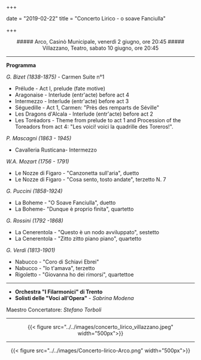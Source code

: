 +++

date = "2019-02-22"
title = "Concerto Lirico - o soave Fanciulla"

+++

<center>
##### Arco, Casinò Municipale, venerdì 2 giugno, ore 20:45
##### Villazzano, Teatro, sabato 10 giugno, ore 20:45
</center>

---

**Programma**

_G. Bizet (1838-1875)_ - Carmen Suite n°1

* Prélude - Act I, prelude (fate motive)
* Aragonaise - Interlude (entr'acte) before act 4
* Intermezzo - Interlude (entr'acte) before act 3
* Séguedille - Act 1, Carmen: "Près des remparts de Séville"
* Les Dragons d'Alcala - Interlude (entr'acte) before act 2
* Les Toréadors - Theme from prelude to act 1 and Procession of the Toreadors from act 4: "Les voici! voici la quadrille des Toreros!".

_P. Mascagni (1863 - 1945)_

* Cavalleria Rusticana- Intermezzo

_W.A. Mozart (1756 - 1791)_

* Le Nozze di Figaro - "Canzonetta sull'aria", duetto
* Le Nozze di Figaro - "Cosa sento, tosto andate", terzetto N. 7

_G. Puccini (1858-1924)_

* La Boheme - "O Soave Fanciulla", duetto
* La Boheme- "Dunque è proprio finita", quartetto

_G. Rossini (1792 -1868)_

* La Cenerentola - "Questo è un nodo avviluppato", sestetto
* La Cenerentola - "Zitto zitto piano piano", quartetto

_G. Verdi (1813-1901)_

* Nabucco - "Coro di Schiavi Ebrei"
* Nabucco - "Io t'amava", terzetto
* Rigoletto - "Giovanna ho dei rimorsi", quartettoe

---

* **Orchestra "I Filarmonici" di Trento**
* **Solisti delle "Voci all'Opera"** - _Sabrina Modena_

Maestro Concertatore: *Stefano Torboli*

---

<center>

{{< figure src="../../images/concerto_lirico_villazzano.jpeg" width="500px">}}

---

{{< figure src="../../images/Concerto-lirico-Arco.png" width="500px">}}



</center>